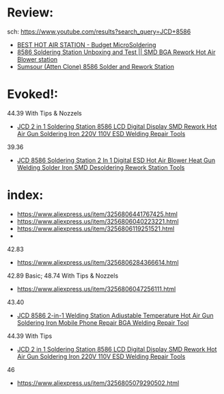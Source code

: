 # Review:
sch: https://www.youtube.com/results?search_query=JCD+8586

- [BEST HOT AIR STATION - Budget MicroSoldering](https://youtu.be/66W8VtceRZc)
- [8586 Soldering Station Unboxing and Test || SMD BGA Rework Hot Air Blower station](https://youtu.be/108GThzC_ro)
- [Sumsour (Atten Clone) 8586 Solder and Rework Station](https://youtu.be/7E5ZXvsCvVg)

# Evoked!:
44.39 With Tips & Nozzels
- [JCD 2 in 1 Soldering Station 8586 LCD Digital Display SMD Rework Hot Air Gun Soldering Iron 220V 110V ESD Welding Repair Tools](https://www.aliexpress.us/item/3256805974803145.html)

39.36
- [JCD 8586 Soldering Station 2 In 1 Digital ESD Hot Air Blower Heat Gun Welding Solder Iron SMD Desoldering Rework Station Tools](https://www.aliexpress.us/item/3256806240950143.html)

# index:
- https://www.aliexpress.us/item/3256806441767425.html
- https://www.aliexpress.us/item/3256806040223221.html
- https://www.aliexpress.us/item/3256806119251521.html
- 

42.83
- https://www.aliexpress.us/item/3256806284366614.html

42.89 Basic; 48.74 With Tips & Nozzels
- https://www.aliexpress.us/item/3256806047256111.html

43.40
- [JCD 8586 2-in-1 Welding Station Adjustable Temperature Hot Air Gun Soldering Iron Mobile Phone Repair BGA Welding Repair Tool](https://www.aliexpress.us/item/3256806441767425.html)

44.39 With Tips
- [JCD 2 in 1 Soldering Station 8586 LCD Digital Display SMD Rework Hot Air Gun Soldering Iron 220V 110V ESD Welding Repair Tools](https://www.aliexpress.us/item/3256805974803145.html)

46
- https://www.aliexpress.us/item/3256805079290502.html

